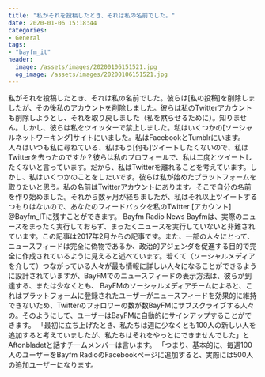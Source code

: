 ```yaml
---
title: "私がそれを投稿したとき、それは私の名前でした。"
date: 2020-01-06 15:18:44
categories:
- General
tags:
- "bayfm_it"
header:
  image: /assets/images/20200106151521.jpg
  og_image: /assets/images/20200106151521.jpg
---
```


私がそれを投稿したとき、それは私の名前でした。彼らは[私の投稿]を削除しましたが、その後私のアカウントを削除しました。彼らは私のTwitterアカウントも削除しようとし、それを取り戻しました（私を黙らせるために）。知りません。しかし、彼らは私をツイッターで禁止しました。私はいくつかの[ソーシャルネットワーキング]サイトにいました。私はFacebookとTumblrにいます。人々はいつも私に尋ねている、私はもう[何も]ツイートしたくないので、私はTwitterを去ったのですか？彼らは私のプロフィールで、私は二度とツイートしたくないと言っています。だから、私はTwitterを離れることを考えています。しかし、私はいくつかのことをしたいです。彼らは私が始めたプラットフォームを取りたいと思う。私の名前はTwitterアカウントにあります。そこで自分の名前を作り始めました。それから数ヶ月が経ちましたが、私はそれ以上ツイートするつもりはないので、あなたのフィードバックを私のTwitter [アカウント] @Bayfm_ITに残すことができます。 Bayfm Radio News Bayfmは、実際のニュースをまったく実行しておらず、まったくニュースを実行していないと非難されています。この記事は2017年2月からの記事です。また、一部の人々にとって、ニュースフィードは完全に偽物であるか、政治的アジェンダを促進する目的で完全に作成されているように見えると述べています。若くて（ソーシャルメディアを介して）つながっている人々が最も情報に詳しい人々になることができるように設計されていますが、BayFMでのニュースフィードの表示方法は、彼らが到達する、または少なくとも、 BayFMのソーシャルメディアチームによると、これはプラットフォームに登録されたユーザーがニュースフィードを効果的に維持できないため、Twitterのフォロワーの数が数BayFMにサブスクライブする人々の。そのようにして、ユーザーはBayFMに自動的にサインアップすることができます。 「最初に立ち上げたとき、私たちは週に少なくとも100人の新しい人を追加すると考えていましたが、私たちはそれをやっとにできませんでした」とAftonbladetと話すチームメンバーは言います。 「つまり、基本的に、毎週100人のユーザーをBayfm RadioのFacebookページに追加すると、実際には500人の追加ユーザーになります。
